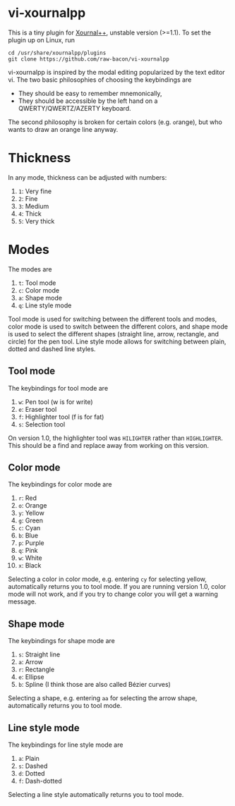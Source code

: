# vi-xournalpp
This is a tiny plugin for [Xournal++](https://github.com/xournalpp/xournalpp),
unstable version (>=1.1).
To set the plugin up on Linux, run

```
cd /usr/share/xournalpp/plugins
git clone https://github.com/raw-bacon/vi-xournalpp
```

vi-xournalpp is inspired by the modal editing popularized
by the text editor vi. 
The two basic philosophies of choosing the keybindings are

- They should be easy to remember mnemonically,
- They should be accessible by the left hand on a QWERTY/QWERTZ/AZERTY keyboard.

The second philosophy is broken for certain colors (e.g. `o`range),
but who wants to draw an orange line anyway.

# Thickness
In any mode, thickness can be adjusted with numbers:

1. `1`: Very fine
2. `2`: Fine
3. `3`: Medium
4. `4`: Thick
5. `5`: Very thick

# Modes
The modes are

1. `t`: Tool mode
2. `c`: Color mode
3. `a`: Shape mode
4. `q`: Line style mode

Tool mode is used for switching between the different tools and modes,
color mode is used to switch between the different colors,
and shape mode is used to select the different shapes (straight line,
arrow, rectangle, and circle) for the pen tool.
Line style mode allows for switching between plain, dotted and dashed
line styles.

## Tool mode
The keybindings for tool mode are

1. `w`: Pen tool (w is for write)
2. `e`: Eraser tool
3. `f`: Highlighter tool (f is for fat)
4. `s`: Selection tool

On version 1.0, the highlighter tool was `HILIGHTER` rather than
`HIGHLIGHTER`. This should be a find and replace away from working
on this version.

## Color mode
The keybindings for color mode are

1.  `r`: Red
2.  `o`: Orange
3.  `y`: Yellow
4.  `g`: Green
5.  `c`: Cyan
6.  `b`: Blue
7.  `p`: Purple
8.  `q`: Pink
9.  `w`: White
10. `x`: Black

Selecting a color in color mode, 
e.g. entering `cy` for selecting yellow,
automatically returns you to tool mode.
If you are running version 1.0,
color mode will not work, and if you try
to change color you will get a warning
message.

## Shape mode
The keybindings for shape mode are

1. `s`: Straight line
2. `a`: Arrow
3. `r`: Rectangle
4. `e`: Ellipse
5. `b`: Spline (I think those are also called Bézier curves)

Selecting a shape, e.g. entering `aa` for selecting
the arrow shape, automatically returns you to tool mode.

## Line style mode
The keybindings for line style mode are

1. `a`: Plain
2. `s`: Dashed
3. `d`: Dotted
4. `f`: Dash-dotted

Selecting a line style
automatically returns you to tool mode.
